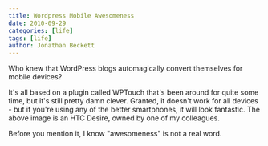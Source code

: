 ```yaml
---
title: Wordpress Mobile Awesomeness
date: 2010-09-29
categories: [life]
tags: [life]
author: Jonathan Beckett
---
```


Who knew that WordPress blogs automagically convert themselves for mobile devices?

It's all based on a plugin called WPTouch that's been around for quite some time, but it's still pretty damn clever. Granted, it doesn't work for all devices - but if you're using any of the better smartphones, it will look fantastic. The above image is an HTC Desire, owned by one of my colleagues.

Before you mention it, I know "awesomeness" is not a real word.